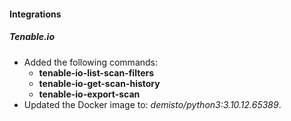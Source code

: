 
#### Integrations

##### Tenable.io

- Added the following commands:
  - **tenable-io-list-scan-filters**
  - **tenable-io-get-scan-history**
  - **tenable-io-export-scan**
- Updated the Docker image to: *demisto/python3:3.10.12.65389*.